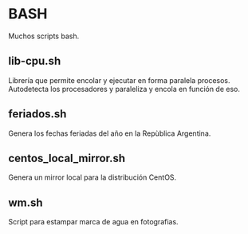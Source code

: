 # BASH
Muchos scripts bash.

## lib-cpu.sh
Librería que permite encolar y ejecutar en forma paralela procesos. Autodetecta los procesadores y paraleliza y encola en función de eso.

## feriados.sh
Genera los fechas feriadas del año en la Repùblica Argentina.

## centos_local_mirror.sh
Genera un mirror local para la distribución CentOS.

## wm.sh
Script para estampar marca de agua en fotografias.

